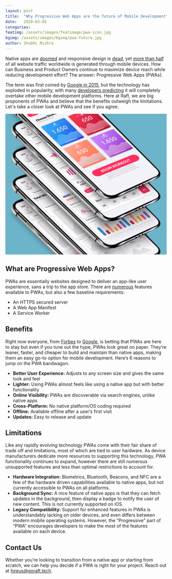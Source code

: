 ```yaml
---
layout: post
title:  "Why Progressive Web Apps are the future of Mobile Development"
date:   2020-03-05
categories:
featimg: /assets/images/featimage/pwa-icon.jpg
bgimg: /assets/images/bgimg/pwa-future.jpg
author: Shubhi Mishra
---
```


Native apps are [doomed](https://medium.com/javascript-scene/native-apps-are-doomed-ac397148a2c0) and responsive design is [dead](https://uxdesign.cc/stop-using-responsive-design-f0922e7882b2), yet [more than half](https://www.broadbandsearch.net/blog/mobile-desktop-internet-usage-statistics) of all website traffic worldwide is generated through mobile devices.  How can Business and Product Owners continue to maximize device reach while reducing development effort? The answer: Progressive Web Apps (PWAs).  

The term was first coined by [Google in 2015](https://divante.com/pwabook/chapter/02-The-history-of-PWAs.html#the-history-of-progressive-web-apps), but the technology has exploded in popularity, with many [developers predicting](https://jaxenter.com/react-native-tool-native-vs-pwa-poll-150667.html) it will completely overtake other mobile development platforms. Here at Raft, we are big proponents of PWAs and believe that the benefits outweigh the limitations. Let's take a closer look at PWAs and see if you agree.   

![image](/assets/images/pwa-future/phones.jpg)

## What are Progressive Web Apps? 
PWAs are essentially websites designed to deliver an app-like user experience, sans a trip to the app store. There are [numerous](https://infrequently.org/2015/06/progressive-apps-escaping-tabs-without-losing-our-soul/) features available to PWAs, but also a few baseline requirements:
-	An HTTPS secured server
-	A Web App Manifest
-	A Service Worker    

## Benefits
 Right now everyone, from [Forbes](https://www.forbes.com/sites/theyec/2019/10/23/how-progressive-web-apps-will-change-online-business/#f3567ae73708) to [Google](https://web.dev/progressive-web-apps/), is betting that PWAs are here to stay but even if you tune out the hype, PWAs look great on paper. They’re leaner, faster, and cheaper to build and maintain than native apps, making them an easy go-to option for mobile development.  Here’s 6 reasons to jump on the PWA bandwagon.
-	**Better User Experience:** Adjusts to any screen size and gives the same look and feel
-	**Lighter:** Using PWAs almost feels like using a native app but with better functionality 
-	**Online Visibility:** PWAs are discoverable via search engines, unlike native apps 
-	**Cross-Platform:** No native platform/OS coding required
-	**Offline:** Available offline after a user’s first visit
-	**Updates:** Easy to release and update  

## Limitations
Like any rapidly evolving technology PWAs come with their fair share of trade off and limitations, most of which are tied to user hardware. As device manufacturers dedicate more resources to supporting this technology, PWA functionality continues to expand, however there are still numerous unsupported features and less than optimal restrictions to account for. 
 
-	**Hardware Integration:**  Biometrics, Bluetooth, Beacons, and NFC are a few of the hardware driven capabilities available to native apps, but not currently accessible to PWAs on all platforms. 
-	**Background Sync:**  A nice feature of native apps is that they can fetch updates in the background, then display a badge to notify the user of new content.  This is not currently supported on iOS. 
-	**Legacy Compatibility:** Support for enhanced features in PWAs is understandably lacking on older devices, and even differs between modern mobile operating systems.  However, the “Progressive” part of “PWA” encourages developers to make the most of the features available on each device. 

## Contact Us
Whether you’re looking to transition from a native app or starting from scratch, we can help you decide if a PWA is right for your project. Reach out at [hireus@goraft.tech](mailto:hireus@goraft.tech). 
